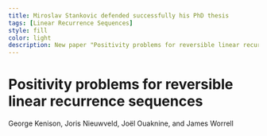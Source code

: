 ```yaml
---
title: Miroslav Stankovic defended successfully his PhD thesis 
tags: [Linear Recurrence Sequences]
style: fill
color: light
description: New paper "Positivity problems for reversible linear recurrence sequences" accepted at 50th EATCS International Colloquium on Automata, Languages and Programming, ICALP 2023
---
```


# Positivity problems for reversible linear recurrence sequences
George Kenison, Joris Nieuwveld, Joël Ouaknine, and James Worrell